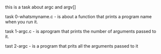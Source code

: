  this is a task about argc and argv[]

task 0-whatsmyname.c - is about a function that prints a program name when you run it.

task 1-argc.c - is aprogram that prints the number of arguments passed to it.

tast 2-argc - is a program that prits all the arguments passed to it 
